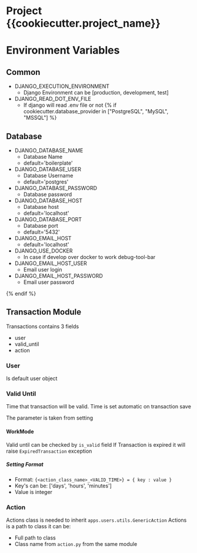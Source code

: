 # Project {{cookiecutter.project_name}}


# Environment Variables
## Common
- DJANGO_EXECUTION_ENVIRONMENT
    - Django Environment can be [production, development, test]
- DJANGO_READ_DOT_ENV_FILE
    - If django will read .env file or not
{% if cookiecutter.database_provider  in ["PostgreSQL", "MySQL", "MSSQL"] %}
## Database
- DJANGO_DATABASE_NAME
    - Database Name
    - default='boilerplate'
- DJANGO_DATABASE_USER
    - Database Username
    - default='postgres'
- DJANGO_DATABASE_PASSWORD
    - Database password
- DJANGO_DATABASE_HOST
    - Database host
    - default='localhost'
- DJANGO_DATABASE_PORT
    - Database port
    - default='5432'
- DJANGO_EMAIL_HOST
    - default='localhost'
- DJANGO_USE_DOCKER
    - In case if develop over docker to work debug-tool-bar
- DJANGO_EMAIL_HOST_USER
    - Email user login
- DJANGO_EMAIL_HOST_PASSWORD
    - Email user password

{% endif %}

## Transaction Module
Transactions  contains  3 fields
- user
- valid_until
- action

### User
Is default user object

### Valid Until
Time that transaction will be valid.
Time is set automatic on transaction save

The parameter is taken from setting

#### WorkMode
Valid until can be checked by `is_valid` field
If Transaction is expired it will raise `ExpiredTransaction` exception 


##### Setting Format 
- Format: `{<action_class_name>_<VALID_TIME>} = { key : value }`   
- Key's can be: ['days', 'hours', 'minutes']
- Value is integer

### Action
Actions class is needed to inherit `apps.users.utils.GenericAction`
Actions is a path to class it can be:
- Full path to class
- Class name from `action.py` from the same module


